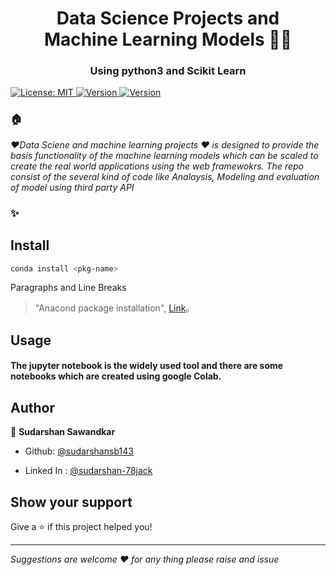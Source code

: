 <h1 align="center">Data Science Projects and  <br> Machine Learning Models  🚀🚀</h1>
<h3 align="center">Using python3 and Scikit Learn </h3>
<p> 
  <a href="#" target="_blank">
    <img alt="License: MIT" src="https://img.shields.io/badge/License-mit-yellow.svg?style=for-the-badge&logo=appveyor" />
  </a>
    <a href="#" target="_blank">
    <img alt="Version" src="https://img.shields.io/badge/Sklearn-0.0.20-green.svg?style=for-the-badge&logo=appveyor" />
  </a>
     <a href="#" target="_blank">
    <img alt="Version" src="https://img.shields.io/badge/build_status-passing-green.svg?style=for-the-badge&logo=appveyor" />
  </a>


</p>


### 🏠 
_❤️Data Sciene and machine learning projects ❤️ is designed to provide the basis functionality of the machine learning models which can be scaled to create the real world applications using the web framewokrs. The repo consist of the several kind of code like Analaysis, Modeling and evaluation of model using third party API_


### ✨ 

## Install

```sh
conda install <pkg-name>
```

Paragraphs and Line Breaks
                    
> "Anacond package installation", [Link](https://anaconda.org/)。


## Usage
#### The jupyter notebook is the widely used tool and there are some notebooks which are created using google Colab. 

## Author

👤 **Sudarshan Sawandkar**

* Github: [@sudarshansb143](https://github.com/sudarshansb143)

* Linked In : [@sudarshan-78jack](https://www.linkedin.com/in/sudarshan-78jack/)

## Show your support

Give a ⭐️ if this project helped you!

***
_Suggestions are welcome ❤️ for any thing please raise and issue_

